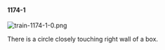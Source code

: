 #### 1174-1
![train-1174-1-0.png](https://github.com/lil-lab/nlvr/raw/master/nlvr/train/images/55/train-1174-1-0.png "train-1174-1-0.png")

There is a circle closely touching right wall of a box.